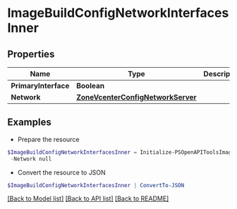 # ImageBuildConfigNetworkInterfacesInner
## Properties

Name | Type | Description | Notes
------------ | ------------- | ------------- | -------------
**PrimaryInterface** | **Boolean** |  | [optional] 
**Network** | [**ZoneVcenterConfigNetworkServer**](ZoneVcenterConfigNetworkServer.md) |  | [optional] 

## Examples

- Prepare the resource
```powershell
$ImageBuildConfigNetworkInterfacesInner = Initialize-PSOpenAPIToolsImageBuildConfigNetworkInterfacesInner  -PrimaryInterface null `
 -Network null
```

- Convert the resource to JSON
```powershell
$ImageBuildConfigNetworkInterfacesInner | ConvertTo-JSON
```

[[Back to Model list]](../README.md#documentation-for-models) [[Back to API list]](../README.md#documentation-for-api-endpoints) [[Back to README]](../README.md)

